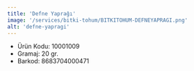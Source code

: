 ```yaml
---
title: 'Defne Yaprağı'
image: '/services/bitki-tohum/BITKITOHUM-DEFNEYAPRAGI.png'
alt: 'defne-yapragi'
---
```


* Ürün Kodu: 10001009 
* Gramaj: 20 gr. 
* Barkod: 8683704000471